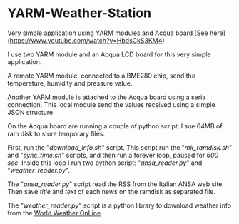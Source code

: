 # YARM-Weather-Station
Very simple application using YARM modules and Acqua board [See here] (https://www.youtube.com/watch?v=HbdsCkS3KM4)

I use two YARM module and an Acqua LCD board for this very simple application.

A remote YARM module, connected to a BME280 chip, send the temperature, humidity and pressure value.

Another YARM module is attached to the Acqua board using a seria connection. This local module send the values received using a simple JSON structure.

On the Acqua board are running a couple of python script. I sue 64MB of ram disk to store temporary files.

First, run the "*download_info.sh*" script. This script run the "*mk_ramdisk.sh*" and "*sync_time.sh*" scripts, and then run a forever loop, paused for _600 sec_. Inside this loop I run two python script: "*ansa_reader.py*" and "*weather_reader.py*".

The "*ansa_reader.py*" script read the RSS from the Italian ANSA web site. Then save _title_ and _text_ of each news on the ramdisk as separated file.

The "*weather_reader.py*" script is a python library to download weather info from the [World Weather OnLine](www.worldweatheronline.com)


